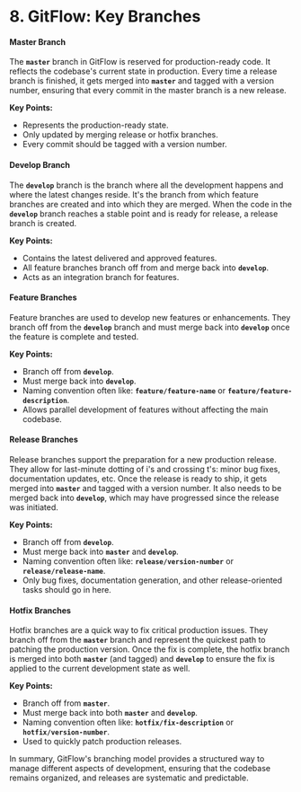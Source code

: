# 8. GitFlow: Key Branches

#### **Master Branch**

The **`master`** branch in GitFlow is reserved for production-ready code. It reflects the codebase's current state in production. Every time a release branch is finished, it gets merged into **`master`** and tagged with a version number, ensuring that every commit in the master branch is a new release.

**Key Points:**

* Represents the production-ready state.
* Only updated by merging release or hotfix branches.
* Every commit should be tagged with a version number.

#### **Develop Branch**

The **`develop`** branch is the branch where all the development happens and where the latest changes reside. It's the branch from which feature branches are created and into which they are merged. When the code in the **`develop`** branch reaches a stable point and is ready for release, a release branch is created.

**Key Points:**

* Contains the latest delivered and approved features.
* All feature branches branch off from and merge back into **`develop`**.
* Acts as an integration branch for features.

#### **Feature Branches**

Feature branches are used to develop new features or enhancements. They branch off from the **`develop`** branch and must merge back into **`develop`** once the feature is complete and tested.

**Key Points:**

* Branch off from **`develop`**.
* Must merge back into **`develop`**.
* Naming convention often like: **`feature/feature-name`** or **`feature/feature-description`**.
* Allows parallel development of features without affecting the main codebase.

#### **Release Branches**

Release branches support the preparation for a new production release. They allow for last-minute dotting of i's and crossing t's: minor bug fixes, documentation updates, etc. Once the release is ready to ship, it gets merged into **`master`** and tagged with a version number. It also needs to be merged back into **`develop`**, which may have progressed since the release was initiated.

**Key Points:**

* Branch off from **`develop`**.
* Must merge back into **`master`** and **`develop`**.
* Naming convention often like: **`release/version-number`** or **`release/release-name`**.
* Only bug fixes, documentation generation, and other release-oriented tasks should go in here.

#### **Hotfix Branches**

Hotfix branches are a quick way to fix critical production issues. They branch off from the **`master`** branch and represent the quickest path to patching the production version. Once the fix is complete, the hotfix branch is merged into both **`master`** (and tagged) and **`develop`** to ensure the fix is applied to the current development state as well.

**Key Points:**

* Branch off from **`master`**.
* Must merge back into both **`master`** and **`develop`**.
* Naming convention often like: **`hotfix/fix-description`** or **`hotfix/version-number`**.
* Used to quickly patch production releases.

In summary, GitFlow's branching model provides a structured way to manage different aspects of development, ensuring that the codebase remains organized, and releases are systematic and predictable.
